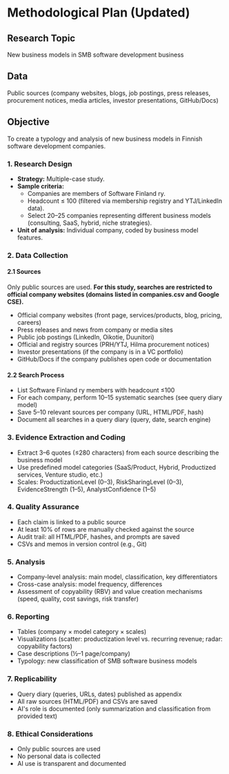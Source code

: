 # Methodological Plan (Updated)

## Research Topic
New business models in SMB software development business

## Data
Public sources (company websites, blogs, job postings, press releases, procurement notices, media articles, investor presentations, GitHub/Docs)

## Objective
To create a typology and analysis of new business models in Finnish software development companies.

### 1. Research Design
- **Strategy:** Multiple-case study.
- **Sample criteria:**
  - Companies are members of Software Finland ry.
  - Headcount ≤ 100 (filtered via membership registry and YTJ/LinkedIn data).
  - Select 20–25 companies representing different business models (consulting, SaaS, hybrid, niche strategies).
- **Unit of analysis:** Individual company, coded by business model features.

### 2. Data Collection
#### 2.1 Sources
Only public sources are used. **For this study, searches are restricted to official company websites (domains listed in companies.csv and Google CSE).**
- Official company websites (front page, services/products, blog, pricing, careers)
- Press releases and news from company or media sites
- Public job postings (LinkedIn, Oikotie, Duunitori)
- Official and registry sources (PRH/YTJ, Hilma procurement notices)
- Investor presentations (if the company is in a VC portfolio)
- GitHub/Docs if the company publishes open code or documentation

#### 2.2 Search Process
- List Software Finland ry members with headcount ≤100
- For each company, perform 10–15 systematic searches (see query diary model)
- Save 5–10 relevant sources per company (URL, HTML/PDF, hash)
- Document all searches in a query diary (query, date, search engine)

### 3. Evidence Extraction and Coding
- Extract 3–6 quotes (≤280 characters) from each source describing the business model
- Use predefined model categories (SaaS/Product, Hybrid, Productized services, Venture studio, etc.)
- Scales: ProductizationLevel (0–3), RiskSharingLevel (0–3), EvidenceStrength (1–5), AnalystConfidence (1–5)

### 4. Quality Assurance
- Each claim is linked to a public source
- At least 10% of rows are manually checked against the source
- Audit trail: all HTML/PDF, hashes, and prompts are saved
- CSVs and memos in version control (e.g., Git)

### 5. Analysis
- Company-level analysis: main model, classification, key differentiators
- Cross-case analysis: model frequency, differences
- Assessment of copyability (RBV) and value creation mechanisms (speed, quality, cost savings, risk transfer)

### 6. Reporting
- Tables (company × model category × scales)
- Visualizations (scatter: productization level vs. recurring revenue; radar: copyability factors)
- Case descriptions (½–1 page/company)
- Typology: new classification of SMB software business models

### 7. Replicability
- Query diary (queries, URLs, dates) published as appendix
- All raw sources (HTML/PDF) and CSVs are saved
- AI's role is documented (only summarization and classification from provided text)

### 8. Ethical Considerations
- Only public sources are used
- No personal data is collected
- AI use is transparent and documented
